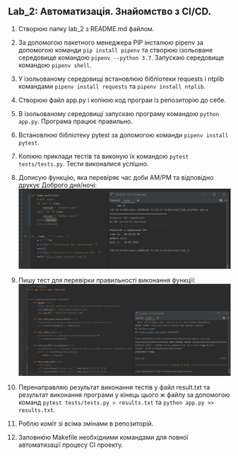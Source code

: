 Lab_2: Автоматизація. Знайомство з CI/CD.
-

1. Створюю папку lab_2 з README.md файлом. 
2. За допомогою пакетного менеджера PIP інсталюю pipenv за допомогою команди `pip install pipenv` та створюю ізольоване середовище командою `pipenv --python 3.7`. Запускаю середовище командою `pipenv shell`.
3. У ізольованому середовищі встановлюю бібліотеки requests і ntplib командами `pipenv install requests` та `pipenv install ntplib`. 
4. Створюю файл app.py і копіюю код програи із репозиторію до себе.
5. В ізольованому середовищі запускаю програму командою `python app.py`. Програма працює правильно.
6. Встановлюю бібліотеку pytest за допомогою команди `pipenv install pytest`.
7. Копіюю приклади тестів та виконую їх командою `pytest tests/tests.py`. Тести виконалися успішно.
8. Дописую функцію, яка перевіряє час доби AM/PM та відповідно друкує Доброго дня/ночі:
![image](https://github.com/Vetal-V/IK-31-Vrublevskyi/blob/master/lab_2/img/img1.png)

9. Пишу тест для перевірки правильності виконання функції:
![image](https://github.com/Vetal-V/IK-31-Vrublevskyi/blob/master/lab_2/img/img2.png)
10. Перенаправляю результат виконання тестів у файл result.txt та результат виконання програми у кінець цього ж файлу за допомогою команд `pytest tests/tests.py > results.txt` та `python app.py >> results.txt`.
11. Роблю коміт зі всіма змінами в репозиторій.
12. Заповнюю Makefile необхідними командами для повної автоматизації процесу СІ проекту.
